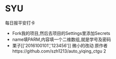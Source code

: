 # SYU
每日报平安打卡

+ Fork我的项目,然后去项目的Settings里添加Secrets
+ name填PARM,内容填一个二维数组,就是学号及密码
+ 栗子[['2016100101','123456']]
 微小的改动
 原作者https://github.com/szh1213/auto_yiqing_ctgu 2
